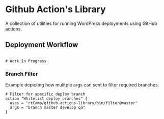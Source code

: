 # Github Action's Library

A collection of utilities for running WordPress deployments using GitHub actions.

## Deployment Workflow

```workflow

# Work In Progress

```

### Branch Filter

Example depicting how mulitple args can sent to filter required branches.

```workflow
# Filter for specific deploy branch
action "Whitelist deploy branches" {
  uses = "rtCamp/github-actions-library/bin/filter@master"
  args = "branch master develop qa"
}
```
